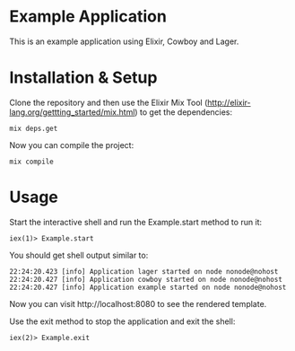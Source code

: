 # Example Application

This is an example application using Elixir, Cowboy and Lager.

# Installation & Setup

Clone the repository and then use the Elixir Mix Tool (http://elixir-lang.org/gettting_started/mix.html) to get the dependencies:

    mix deps.get

Now you can compile the project:

    mix compile

# Usage

Start the interactive shell and run the Example.start method to run it:

    iex(1)> Example.start

You should get shell output similar to:

    22:24:20.423 [info] Application lager started on node nonode@nohost
    22:24:20.427 [info] Application cowboy started on node nonode@nohost
    22:24:20.427 [info] Application example started on node nonode@nohost

Now you can visit http://localhost:8080 to see the rendered template.

Use the exit method to stop the application and exit the shell:

    iex(2)> Example.exit



